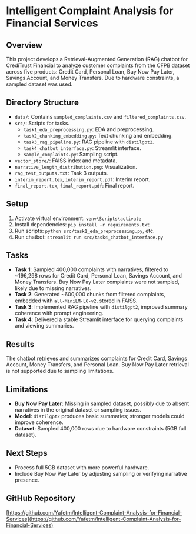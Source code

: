 # Intelligent Complaint Analysis for Financial Services

## Overview
This project develops a Retrieval-Augmented Generation (RAG) chatbot for CrediTrust Financial to analyze customer complaints from the CFPB dataset across five products: Credit Card, Personal Loan, Buy Now Pay Later, Savings Account, and Money Transfers. Due to hardware constraints, a sampled dataset was used.

## Directory Structure
- `data/`: Contains `sampled_complaints.csv` and `filtered_complaints.csv`.
- `src/`: Scripts for tasks.
  - `task1_eda_preprocessing.py`: EDA and preprocessing.
  - `task2_chunking_embedding.py`: Text chunking and embedding.
  - `task3_rag_pipeline.py`: RAG pipeline with `distilgpt2`.
  - `task4_chatbot_interface.py`: Streamlit interface.
  - `sample_complaints.py`: Sampling script.
- `vector_store/`: FAISS index and metadata.
- `narrative_length_distribution.png`: Visualization.
- `rag_test_outputs.txt`: Task 3 outputs.
- `interim_report.tex`, `interim_report.pdf`: Interim report.
- `final_report.tex`, `final_report.pdf`: Final report.

## Setup
1. Activate virtual environment: `venv\Scripts\activate`
2. Install dependencies: `pip install -r requirements.txt`
3. Run scripts: `python src/task1_eda_preprocessing.py`, etc.
4. Run chatbot: `streamlit run src/task4_chatbot_interface.py`

## Tasks
- **Task 1**: Sampled 400,000 complaints with narratives, filtered to ~196,298 rows for Credit Card, Personal Loan, Savings Account, and Money Transfers. Buy Now Pay Later complaints were not sampled, likely due to missing narratives.
- **Task 2**: Generated ~600,000 chunks from filtered complaints, embedded with `all-MiniLM-L6-v2`, stored in FAISS.
- **Task 3**: Implemented RAG pipeline with `distilgpt2`, improved summary coherence with prompt engineering.
- **Task 4**: Delivered a stable Streamlit interface for querying complaints and viewing summaries.

## Results
The chatbot retrieves and summarizes complaints for Credit Card, Savings Account, Money Transfers, and Personal Loan. Buy Now Pay Later retrieval is not supported due to sampling limitations.

## Limitations
- **Buy Now Pay Later**: Missing in sampled dataset, possibly due to absent narratives in the original dataset or sampling issues.
- **Model**: `distilgpt2` produces basic summaries; stronger models could improve coherence.
- **Dataset**: Sampled 400,000 rows due to hardware constraints (5GB full dataset).

## Next Steps
- Process full 5GB dataset with more powerful hardware.
- Include Buy Now Pay Later by adjusting sampling or verifying narrative presence.

## GitHub Repository
[https://github.com/Yafetm/Intelligent-Complaint-Analysis-for-Financial-Services](https://github.com/Yafetm/Intelligent-Complaint-Analysis-for-Financial-Services)